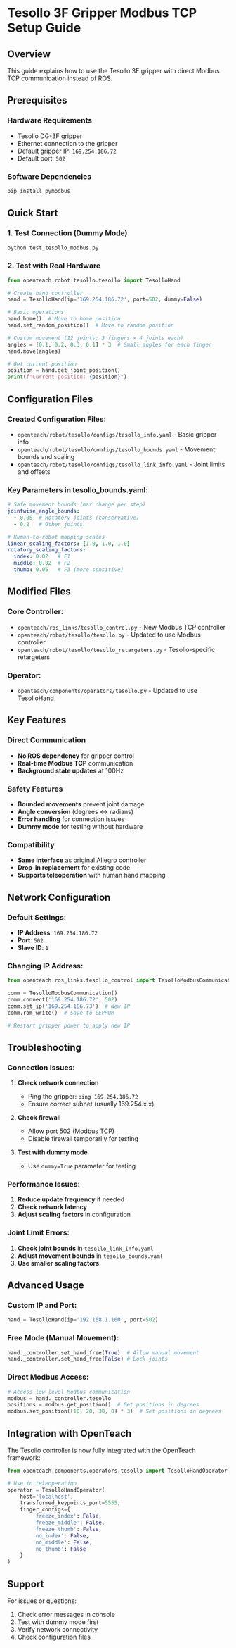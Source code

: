 # Tesollo 3F Gripper Modbus TCP Setup Guide

## Overview
This guide explains how to use the Tesollo 3F gripper with direct Modbus TCP communication instead of ROS.

## Prerequisites

### Hardware Requirements
- Tesollo DG-3F gripper
- Ethernet connection to the gripper
- Default gripper IP: `169.254.186.72`
- Default port: `502`

### Software Dependencies
```bash
pip install pymodbus
```

## Quick Start

### 1. Test Connection (Dummy Mode)
```python
python test_tesollo_modbus.py
```

### 2. Test with Real Hardware
```python
from openteach.robot.tesollo.tesollo import TesolloHand

# Create hand controller
hand = TesolloHand(ip='169.254.186.72', port=502, dummy=False)

# Basic operations
hand.home()  # Move to home position
hand.set_random_position()  # Move to random position

# Custom movement (12 joints: 3 fingers × 4 joints each)
angles = [0.1, 0.2, 0.3, 0.1] * 3  # Small angles for each finger
hand.move(angles)

# Get current position
position = hand.get_joint_position()
print(f"Current position: {position}")
```

## Configuration Files

### Created Configuration Files:
- `openteach/robot/tesollo/configs/tesollo_info.yaml` - Basic gripper info
- `openteach/robot/tesollo/configs/tesollo_bounds.yaml` - Movement bounds and scaling
- `openteach/robot/tesollo/configs/tesollo_link_info.yaml` - Joint limits and offsets

### Key Parameters in tesollo_bounds.yaml:
```yaml
# Safe movement bounds (max change per step)
jointwise_angle_bounds: 
  - 0.05  # Rotatory joints (conservative)
  - 0.2   # Other joints

# Human-to-robot mapping scales
linear_scaling_factors: [1.0, 1.0, 1.0]
rotatory_scaling_factors: 
  index: 0.02   # F1 
  middle: 0.02  # F2
  thumb: 0.05   # F3 (more sensitive)
```

## Modified Files

### Core Controller:
- `openteach/ros_links/tesollo_control.py` - New Modbus TCP controller
- `openteach/robot/tesollo/tesollo.py` - Updated to use Modbus controller
- `openteach/robot/tesollo/tesollo_retargeters.py` - Tesollo-specific retargeters

### Operator:
- `openteach/components/operators/tesollo.py` - Updated to use TesolloHand

## Key Features

### Direct Communication
- **No ROS dependency** for gripper control
- **Real-time Modbus TCP** communication
- **Background state updates** at 100Hz

### Safety Features
- **Bounded movements** prevent joint damage
- **Angle conversion** (degrees ↔ radians)
- **Error handling** for connection issues
- **Dummy mode** for testing without hardware

### Compatibility
- **Same interface** as original Allegro controller
- **Drop-in replacement** for existing code
- **Supports teleoperation** with human hand mapping

## Network Configuration

### Default Settings:
- **IP Address**: `169.254.186.72`
- **Port**: `502`
- **Slave ID**: `1`

### Changing IP Address:
```python
from openteach.ros_links.tesollo_control import TesolloModbusCommunication

comm = TesolloModbusCommunication()
comm.connect('169.254.186.72', 502)
comm.set_ip('169.254.186.73')  # New IP
comm.rom_write()  # Save to EEPROM

# Restart gripper power to apply new IP
```

## Troubleshooting

### Connection Issues:
1. **Check network connection**
   - Ping the gripper: `ping 169.254.186.72`
   - Ensure correct subnet (usually 169.254.x.x)

2. **Check firewall**
   - Allow port 502 (Modbus TCP)
   - Disable firewall temporarily for testing

3. **Test with dummy mode**
   - Use `dummy=True` parameter for testing

### Performance Issues:
1. **Reduce update frequency** if needed
2. **Check network latency**
3. **Adjust scaling factors** in configuration

### Joint Limit Errors:
1. **Check joint bounds** in `tesollo_link_info.yaml`
2. **Adjust movement bounds** in `tesollo_bounds.yaml`
3. **Use smaller scaling factors**

## Advanced Usage

### Custom IP and Port:
```python
hand = TesolloHand(ip='192.168.1.100', port=502)
```

### Free Mode (Manual Movement):
```python
hand._controller.set_hand_free(True)  # Allow manual movement
hand._controller.set_hand_free(False) # Lock joints
```

### Direct Modbus Access:
```python
# Access low-level Modbus communication
modbus = hand._controller.tesollo
positions = modbus.get_position()  # Get positions in degrees
modbus.set_position([10, 20, 30, 0] * 3)  # Set positions in degrees
```

## Integration with OpenTeach

The Tesollo controller is now fully integrated with the OpenTeach framework:

```python
from openteach.components.operators.tesollo import TesolloHandOperator

# Use in teleoperation
operator = TesolloHandOperator(
    host='localhost',
    transformed_keypoints_port=5555,
    finger_configs={
        'freeze_index': False,
        'freeze_middle': False, 
        'freeze_thumb': False,
        'no_index': False,
        'no_middle': False,
        'no_thumb': False
    }
)
```

## Support

For issues or questions:
1. Check error messages in console
2. Test with dummy mode first
3. Verify network connectivity
4. Check configuration files